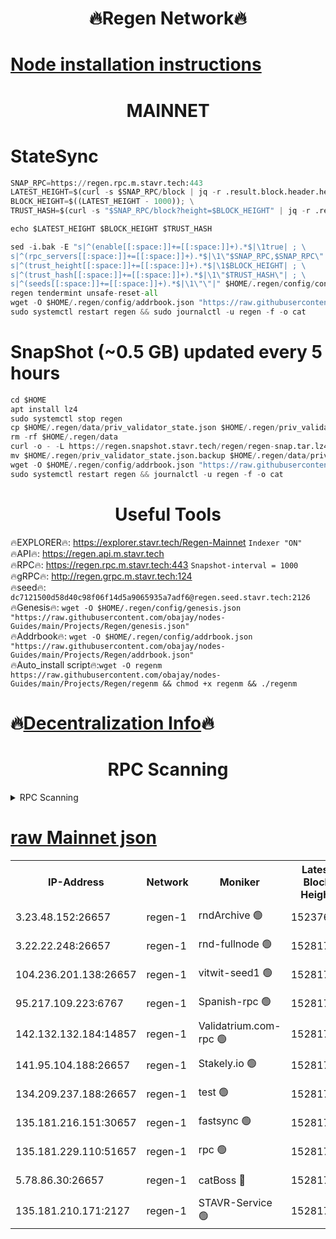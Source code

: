 <h1 align="center"> 🔥Regen Network🔥</h1>

[Node installation instructions](https://github.com/obajay/nodes-Guides/tree/main/Projects/Regen)
=
<h1 align="center"> MAINNET</h1>

# StateSync
```python
SNAP_RPC=https://regen.rpc.m.stavr.tech:443
LATEST_HEIGHT=$(curl -s $SNAP_RPC/block | jq -r .result.block.header.height); \
BLOCK_HEIGHT=$((LATEST_HEIGHT - 1000)); \
TRUST_HASH=$(curl -s "$SNAP_RPC/block?height=$BLOCK_HEIGHT" | jq -r .result.block_id.hash)

echo $LATEST_HEIGHT $BLOCK_HEIGHT $TRUST_HASH

sed -i.bak -E "s|^(enable[[:space:]]+=[[:space:]]+).*$|\1true| ; \
s|^(rpc_servers[[:space:]]+=[[:space:]]+).*$|\1\"$SNAP_RPC,$SNAP_RPC\"| ; \
s|^(trust_height[[:space:]]+=[[:space:]]+).*$|\1$BLOCK_HEIGHT| ; \
s|^(trust_hash[[:space:]]+=[[:space:]]+).*$|\1\"$TRUST_HASH\"| ; \
s|^(seeds[[:space:]]+=[[:space:]]+).*$|\1\"\"|" $HOME/.regen/config/config.toml
regen tendermint unsafe-reset-all
wget -O $HOME/.regen/config/addrbook.json "https://raw.githubusercontent.com/obajay/nodes-Guides/main/Projects/Regen/addrbook.json"
sudo systemctl restart regen && sudo journalctl -u regen -f -o cat
```
# SnapShot (~0.5 GB) updated every 5 hours
```python
cd $HOME
apt install lz4
sudo systemctl stop regen
cp $HOME/.regen/data/priv_validator_state.json $HOME/.regen/priv_validator_state.json.backup
rm -rf $HOME/.regen/data
curl -o - -L https://regen.snapshot.stavr.tech/regen/regen-snap.tar.lz4 | lz4 -c -d - | tar -x -C $HOME/.regen --strip-components 2
mv $HOME/.regen/priv_validator_state.json.backup $HOME/.regen/data/priv_validator_state.json
wget -O $HOME/.regen/config/addrbook.json "https://raw.githubusercontent.com/obajay/nodes-Guides/main/Projects/Regen/addrbook.json"
sudo systemctl restart regen && journalctl -u regen -f -o cat
```

 <h1 align="center"> Useful Tools</h1>

🔥EXPLORER🔥:     https://explorer.stavr.tech/Regen-Mainnet        `Indexer "ON"` \
🔥API🔥:          https://regen.api.m.stavr.tech \
🔥RPC🔥:          https://regen.rpc.m.stavr.tech:443              `Snapshot-interval = 1000` \
🔥gRPC🔥:         http://regen.grpc.m.stavr.tech:124 \
🔥seed🔥:      `dc7121500d58d40c98f06f14d5a9065935a7adf6@regen.seed.stavr.tech:2126` \
🔥Genesis🔥:   `wget -O $HOME/.regen/config/genesis.json "https://raw.githubusercontent.com/obajay/nodes-Guides/main/Projects/Regen/genesis.json"` \
🔥Addrbook🔥:  `wget -O $HOME/.regen/config/addrbook.json "https://raw.githubusercontent.com/obajay/nodes-Guides/main/Projects/Regen/addrbook.json"` \
🔥Auto_install script🔥:`wget -O regenm https://raw.githubusercontent.com/obajay/nodes-Guides/main/Projects/Regen/regenm && chmod +x regenm && ./regenm`

🔥[Decentralization Info](https://github.com/obajay/StateSync-snapshots/tree/main/Projects/Regen/Decentralization)🔥
=
<h1 align="center"> RPC Scanning</h1>

<details>
<summary>RPC Scanning</summary>

<h2 align="center"> We scan nodes in real time every 4 hours. And we provide the final result of RPC endpoints.
We cannot influence the operation of these nodes in any way. </h2>


```python
If Voting Power is higher than 0 --> then the Node is a validator of the network and may be subject to attack and be a potential threat to the chain.
```
```python
We marked such validators with a red symbol
```

</details>

[raw Mainnet json](https://rpc-check.regenm.stavr.tech/regenm/rpc-regenm-result.json)
=


<table><tr><th>IP-Address</th><th>Network</th><th>Moniker</th><th>Latest Block Height</th><th>Earliest Block Height</th><th>Catching Up</th><th>Tx Index</th><th>Voting Power</th><th>Scan Time</th></tr><tr><td>3.23.48.152:26657</td><td>regen-1</td><td>rndArchive 🟢</td><td>15237637</td><td>1</td><td>False</td><td>on</td><td>0</td><td>2024-03-25T15:20:22.165529770UTC</td></tr><tr><td>3.22.22.248:26657</td><td>regen-1</td><td>rnd-fullnode 🟢</td><td>15281768</td><td>4134001</td><td>False</td><td>on</td><td>0</td><td>2024-03-25T15:20:11.302228028UTC</td></tr><tr><td>104.236.201.138:26657</td><td>regen-1</td><td>vitwit-seed1 🟢</td><td>15281756</td><td>8943001</td><td>False</td><td>on</td><td>0</td><td>2024-03-25T15:19:00.973833047UTC</td></tr><tr><td>95.217.109.223:6767</td><td>regen-1</td><td>Spanish-rpc 🟢</td><td>15281780</td><td>10068001</td><td>False</td><td>on</td><td>0</td><td>2024-03-25T15:21:21.333435853UTC</td></tr><tr><td>142.132.132.184:14857</td><td>regen-1</td><td>Validatrium.com-rpc 🟢</td><td>15281781</td><td>11175001</td><td>False</td><td>on</td><td>0</td><td>2024-03-25T15:21:25.638283476UTC</td></tr><tr><td>141.95.104.188:26657</td><td>regen-1</td><td>Stakely.io 🟢</td><td>15281766</td><td>13442501</td><td>False</td><td>on</td><td>0</td><td>2024-03-25T15:19:54.151816975UTC</td></tr><tr><td>134.209.237.188:26657</td><td>regen-1</td><td>test 🟢</td><td>15281787</td><td>13992001</td><td>False</td><td>on</td><td>0</td><td>2024-03-25T15:22:01.127638466UTC</td></tr><tr><td>135.181.216.151:30657</td><td>regen-1</td><td>fastsync 🟢</td><td>15281773</td><td>14457001</td><td>False</td><td>off</td><td>0</td><td>2024-03-25T15:20:40.449848942UTC</td></tr><tr><td>135.181.229.110:51657</td><td>regen-1</td><td>rpc 🟢</td><td>15281764</td><td>14844001</td><td>False</td><td>on</td><td>0</td><td>2024-03-25T15:19:45.717133427UTC</td></tr><tr><td>5.78.86.30:26657</td><td>regen-1</td><td>catBoss 🔴</td><td>15281791</td><td>15237401</td><td>False</td><td>on</td><td>9054080211</td><td>2024-03-25T15:22:25.233244709UTC</td></tr><tr><td>135.181.210.171:2127</td><td>regen-1</td><td>STAVR-Service 🟢</td><td>15281794</td><td>15279001</td><td>False</td><td>on</td><td>0</td><td>2024-03-25T15:22:39.815495247UTC</td></tr></table>